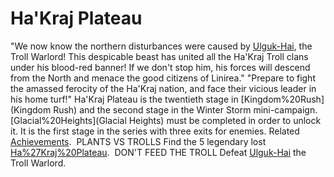 # Ha'Kraj Plateau

 "We now know the northern disturbances were caused by [Ulguk-Hai](Ulguk-Hai), the Troll Warlord! This despicable beast has united all the Ha'Kraj Troll clans under his blood-red banner! If we don't stop him, his forces will descend from the North and menace the good citizens of Linirea."
 "Prepare to fight the amassed ferocity of the Ha'Kraj nation, and face their vicious leader in his home turf!"
Ha'Kraj Plateau is the twentieth stage in [Kingdom%20Rush](Kingdom Rush) and the second stage in the Winter Storm mini-campaign. [Glacial%20Heights](Glacial Heights) must be completed in order to unlock it. It is the first stage in the series with three exits for enemies.
Related [Achievements](Achievements).
 PLANTS VS TROLLS Find the 5 legendary lost [Ha%27Kraj%20Plateau](Ice-shrooms).
 DON'T FEED THE TROLL Defeat [Ulguk-Hai](Ulguk-Hai) the Troll Warlord.